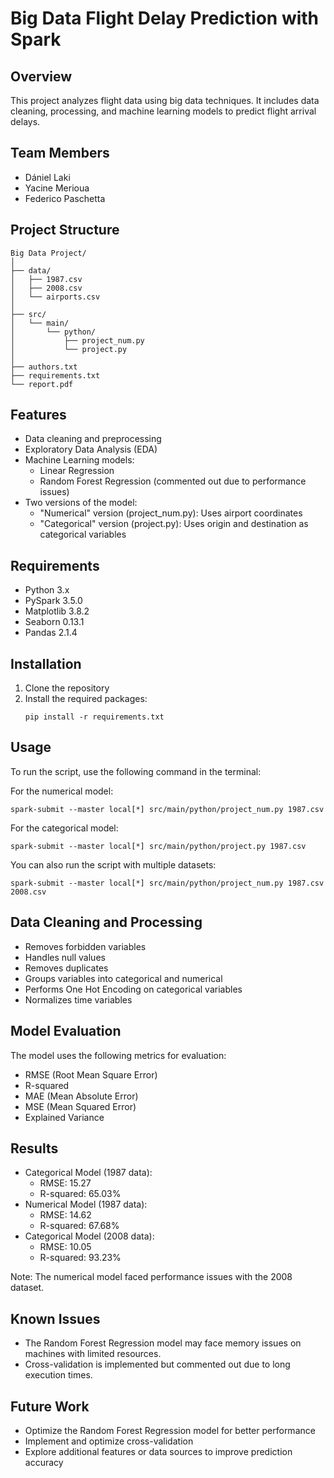 # Big Data Flight Delay Prediction with Spark

## Overview
This project analyzes flight data using big data techniques. It includes data cleaning, processing, and machine learning models to predict flight arrival delays.

## Team Members
- Dániel Laki
- Yacine Merioua
- Federico Paschetta

## Project Structure
```
Big Data Project/
│
├── data/
│   ├── 1987.csv
│   ├── 2008.csv
│   └── airports.csv
│
├── src/
│   └── main/
│       └── python/
│           ├── project_num.py
│           └── project.py
│
├── authors.txt
├── requirements.txt
└── report.pdf
```

## Features
- Data cleaning and preprocessing
- Exploratory Data Analysis (EDA)
- Machine Learning models:
  - Linear Regression
  - Random Forest Regression (commented out due to performance issues)
- Two versions of the model:
  - "Numerical" version (project_num.py): Uses airport coordinates
  - "Categorical" version (project.py): Uses origin and destination as categorical variables

## Requirements
- Python 3.x
- PySpark 3.5.0
- Matplotlib 3.8.2
- Seaborn 0.13.1
- Pandas 2.1.4

## Installation
1. Clone the repository
2. Install the required packages:
   ```
   pip install -r requirements.txt
   ```

## Usage
To run the script, use the following command in the terminal:

For the numerical model:
```
spark-submit --master local[*] src/main/python/project_num.py 1987.csv
```

For the categorical model:
```
spark-submit --master local[*] src/main/python/project.py 1987.csv
```

You can also run the script with multiple datasets:
```
spark-submit --master local[*] src/main/python/project_num.py 1987.csv 2008.csv
```

## Data Cleaning and Processing
- Removes forbidden variables
- Handles null values
- Removes duplicates
- Groups variables into categorical and numerical
- Performs One Hot Encoding on categorical variables
- Normalizes time variables

## Model Evaluation
The model uses the following metrics for evaluation:
- RMSE (Root Mean Square Error)
- R-squared
- MAE (Mean Absolute Error)
- MSE (Mean Squared Error)
- Explained Variance

## Results
- Categorical Model (1987 data):
  - RMSE: 15.27
  - R-squared: 65.03%
- Numerical Model (1987 data):
  - RMSE: 14.62
  - R-squared: 67.68%
- Categorical Model (2008 data):
  - RMSE: 10.05
  - R-squared: 93.23%

Note: The numerical model faced performance issues with the 2008 dataset.

## Known Issues
- The Random Forest Regression model may face memory issues on machines with limited resources.
- Cross-validation is implemented but commented out due to long execution times.

## Future Work
- Optimize the Random Forest Regression model for better performance
- Implement and optimize cross-validation
- Explore additional features or data sources to improve prediction accuracy



